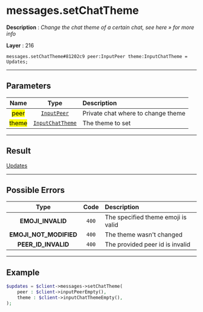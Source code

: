 # messages.setChatTheme

**Description** : *Change the chat theme of a certain chat, see here &raquo; for more info*

**Layer** : 216

```tl
messages.setChatTheme#81202c9 peer:InputPeer theme:InputChatTheme = Updates;
```

---

## Parameters

| Name | Type | Description |
| :---: | :---: | :--- |
| <mark>peer</mark> | [`InputPeer`](type/InputPeer) | Private chat where to change theme |
| <mark>theme</mark> | [`InputChatTheme`](type/InputChatTheme) | The theme to set |

---

## Result

[Updates](type/Updates)

---

## Possible Errors

| Type | Code | Description |
| :---: | :---: | :--- |
| **EMOJI_INVALID** | `400` | The specified theme emoji is valid |
| **EMOJI_NOT_MODIFIED** | `400` | The theme wasn't changed |
| **PEER_ID_INVALID** | `400` | The provided peer id is invalid |

---

## Example

```php
$updates = $client->messages->setChatTheme(
	peer : $client->inputPeerEmpty(),
	theme : $client->inputChatThemeEmpty(),
);
```